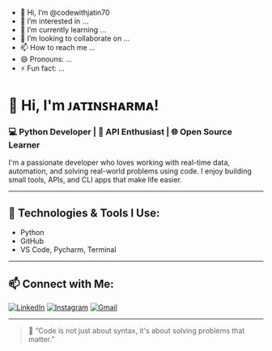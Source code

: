 - 👋 Hi, I’m @codewithjatin70
- 👀 I’m interested in ...
- 🌱 I’m currently learning ...
- 💞️ I’m looking to collaborate on ...
- 📫 How to reach me ...
- 😄 Pronouns: ...
- ⚡ Fun fact: ...

# 👋 Hi, I'm ᴊᴀᴛɪɴꜱʜᴀʀᴍᴀ!  
### 💻 Python Developer | 🚀 API Enthusiast | 🌐 Open Source Learner

I'm a passionate developer who loves working with real-time data, automation, and solving real-world problems using code. I enjoy building small tools, APIs, and CLI apps that make life easier.

---

## 🔧 Technologies & Tools I Use:
- Python
- GitHub
- VS Code, Pycharm, Terminal

---
## 📫 Connect with Me:

[![LinkedIn](https://img.shields.io/badge/-LinkedIn-blue?style=flat-square&logo=linkedin)]([https://www.linkedin.com/in/yourprofile](https://www.linkedin.com/in/jatin-sharma-531191323/))
[![Instagram](https://img.shields.io/badge/-Instagram-E4405F?style=flat-square&logo=instagram&logoColor=white)]([https://www.instagram.com/yourprofile](https://instagram.com/radhakrishnaji7011))
[![Gmail](https://img.shields.io/badge/-Gmail-D14836?style=flat-square&logo=gmail&logoColor=white)](mailto:ethicalgameing@gmail.com)

---

> 🧠 “Code is not just about syntax, it's about solving problems that matter.”


<!---
codewithjatin70/codewithjatin70 is a ✨ special ✨ repository because its `README.md` (this file) appears on your GitHub profile.
You can click the Preview link to take a look at your changes.
![trophy](https://github-profile-trophy.vercel.app/?username=codewithjatin70&theme=darkhub)

![snake gif](https://github.com/ᴊᴀᴛɪɴꜱʜᴀʀᴍᴀ/codewithjatin70/blob/output/github-contribution-grid-snake.svg)


--->
